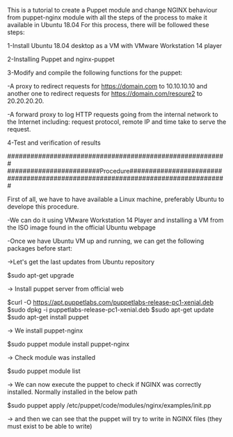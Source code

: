 This is a tutorial to create a Puppet module and change NGINX behaviour from puppet-nginx module with all the steps of the process to make it available in Ubuntu 18.04
For this process, there will be followed these steps:

1-Install Ubuntu 18.04 desktop as a VM with VMware Workstation 14 player

2-Installing Puppet and nginx-puppet

3-Modify and compile the following functions for the puppet:

-A proxy to redirect requests for https://domain.com to 10.10.10.10 and another one to redirect requests for https://domain.com/resoure2 to 20.20.20.20.

-A forward proxy to log HTTP requests going from the internal network to the Internet including: request protocol, remote IP and time take to serve the request.

4-Test and verification of results

#########################################################
########################Procedure########################
#########################################################

First of all, we have to have available a Linux machine, preferably Ubuntu to develope this procedure.

-We can do it using VMware Workstation 14 Player and installing a VM from the ISO image found in the official Ubuntu webpage

-Once we have Ubuntu VM up and running, we can get the following packages before start:

->Let's get the last updates from Ubuntu repository

$sudo apt-get upgrade

-> Install puppet server from official web

$curl -O https://apt.puppetlabs.com/puppetlabs-release-pc1-xenial.deb
$sudo dpkg -i puppetlabs-release-pc1-xenial.deb
$sudo apt-get update
$sudo apt-get install puppet

-> We install puppet-nginx

$sudo puppet module install puppet-nginx

-> Check module was installed

$sudo puppet module list

-> We can now execute the puppet to check if NGINX was correctly installed. Normally installed in the below path

$sudo puppet apply /etc/puppet/code/modules/nginx/examples/init.pp

-> and then we can see that the puppet will try to write in NGINX files (they must exist to be able to write)








